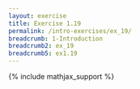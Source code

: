 ```yaml
---
layout: exercise
title: Exercise 1.19
permalink: /intro-exercises/ex_19/
breadcrumb: 1-Introduction
breadcrumb2: ex_19
breadcrumb5: ex1.19
---
```


{% include mathjax_support %}




